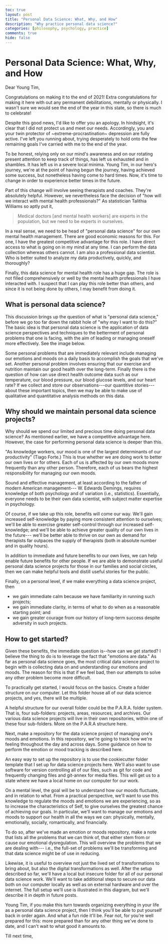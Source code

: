 ```yaml
---
toc: true
layout: post
title: "Personal Data Science: What, Why, and How"
description: "Why practice personal data science?"
categories: [philosophy, psychology, practice]
comments: true
hide: false
---
```


# Personal Data Science: What, Why, and How

Dear Young Tim,

Congratulations on making it to the end of 2021!
Extra congratulations for making it here with out any permanent debilitations,
mentally or physically.
I wasn't sure we would see the end of the year in this state,
so there is much to celebrate!

Despite this good news, I'd like to offer you an apology.
In hindsight, it's clear that I did not protect us and meet our needs.
Accordingly, you and your twin protector of
~extreme-procrastination~ depression are fully active.
I've left you running about,
trying desperately to hold onto the few remaining goals
I've carried with me to the end of the year.

To be honest, relying only on our mind's awareness
and on our rotating present attention to keep track of things,
has left us exhausted and in shambles.
It has left us in a severe local minima.
Young Tim, in our hero's journey,
we're at the point of having begun the journey,
having achieved some success,
but nonetheless having come to hard times.
Now, it's time to change in order to experience better times in the future.

Part of this change will involve seeing therapists and coaches.
They're absolutely helpful.
However, we nevertheless face the decision of
"how will we interact with mental health professionals?"
As statistician Talithia Williams so aptly put it,
> Medical doctors [and mental health workers] are experts in the population,
> but we need to be experts in ourselves.

In a real sense,
we need to be head of "personal data science"
for our own mental health management.
There are good economic reasons for this.
For one, I have the greatest competitive advantage for this role.
I have direct access to what is going on in my mind at any time.
I can perform the data collection whereas others cannot.
I am also a professional data scientist.
Who is better suited to analyze my data productively, quickly, and thoroughly?

Finally, this data science for mental health role has a huge gap.
The role is not filled comprehensively or well
by the mental health professionals I have interacted with.
I suspect that I can play this role better than others,
and since it is not being done by others,
I may benefit from doing it.


## What is personal data science?

This discussion brings up the question of what is "personal data science,"
before we go too far down the rabbit hole of "why may I want to do this?"
The basic idea is that personal data science is
the application of data science perspectives and techniques
to the betterment of personal problems that one is facing,
with the aim of leading or managing oneself more effectively.
See the image below.

Some personal problems that are immediately relevant include
managing our emotions and moods on a daily basis
to accomplish the goals that we've set.
Another personal problem involves
ensuring that our exercise and nutrition
maintain our good health over the long-term.
Finally there is the question of
how can use direct health outcome data such as
our temperature, our blood pressure,
our blood glucose levels, and our heart rate?
If we collect and store our observations---our quantitive stories---
about these important topics,
then we may be able to make use of qualitative and quantitative analysis methods
on this data.


## Why should we maintain personal data science projects?

Why should we spend our limited and precious time doing personal data science?
As mentioned earlier, we have a competitive advantage here.
However, the case for performing personal data science is deeper than this.

"As knowledge workers,
our mood is one of the largest determinants of our productivity" (Tiago Forte.)
This is true whether we are doing work to better our own lives or for others.
Each of us is affected by our own moods more frequently than any other person.
Therefore, each of us bears the highest responsibility
for managing our own moods.

Sound and effective management,
at least according to the father of modern American management---
W. Edwards Demings, requires knowledge of both psychology and of variation
(i.e., statistics).
Essentially, everyone needs to be their own data scientist,
with subject matter expertise in psychology.

Of course, if we take up this role, benefits will come our way.
We'll gain increased self-knowledge
by paying more consistent attention to ourselves;
we'll be able to exercise greater self-control
through our increased self-knowledge;
and we'll be able to achieve greater quality of our own lives in the future---
we'll be better able to thrive on our own
as demand for therapists far outpaces the supply of therapists
(both in absolute number and in quality hours).

In addition to immediate and future benefits to our own lives,
we can help enable future benefits for other people.
If we are able to demonstrate useful personal data science projects
for those in our families and social circles,
then we can make helpful tools and distill useful stories for the public.

Finally, on a personal level,
if we make everything a data science project, then
- we gain immediate calm
  because we have familiarity in running such projects;
- we gain immediate clarity,
  in terms of what to do when as a reasonable starting point; and
- we gain greater courage from our history of long-term success
  despite adversity in such projects.


## How to get started?

Given these benefits, the immediate question is--how can we get started?
I believe the thing to do is to leverage the fact that "emotions are data."
As far as personal data science goes,
the most critical data science project to begin with is
collecting data on and understanding our emotions and moods.
The reason for this is that if we feel bad,
then our attempts to solve any other problem become more difficult.

To practically get started, I would focus on the basics.
Create a folder structure on our computer.
Let this folder house all of our data science projects,
and yes, there will be multiple.

A helpful structure for our overall folder could be the P.A.R.A. folder system.
That is, four sub-folders: projects, areas, resources, and archives.
Our various data science projects will live in their own repositories,
within one of these four sub-folders.
More on the P.A.R.A structure here.

Next, make a repository
for the data science project of managing one's moods and emotions.
In this repository, we're going to
track how we're feeling throughout the day and across days.
Some guidance on how to perform the emotion or mood tracking is described here.

An easy way to set up the repository is to use the cookiecutter folder template
that I set up for data science projects here.
We'll also want to use software for version controlling all of our files,
such as git for code and frequently changing files
and git-annex for media files.
This will get us to a state where we have a local home on our computer for our
work.

On a mental level, the goal will be to understand how our moods fluctuate,
and in relation to what.
From a practical perspective,
we'll want to use this knowledge
to regulate the moods and emotions we are experiencing,
so as to increase the characteristics of Self,
to give ourselves the greatest chance of achieving our goals.
In particular, we'll want to manage our emotions and moods
to support our health in all the ways we can:
physically, mentally, emotionally, socially, romantically, and financially.

To do so,
after we've made an emotion or moods repository,
make a note that lists all the problems that we can think of,
that either stem from or cause our emotional dysregulation.
This will overview the problems that we are dealing with---
i.e., the full-set of problems we'll be transforming
and that data science might be of use in reducing.

Likewise, it is useful to overview not just the lived set of transformations
to bring about, but also the digital transformations as well.
After the setup described so far,
we'll have a local but insecure folder
for all of our personal data science work.
We'll want to take additional steps
to secure our data both on our computer locally
as well as on external hardware and over the internet.
The full setup we'll use is illustrated in this diagram,
but we'll describe it in depth in future posts.

Young Tim,
if you make this turn towards
organizing everything in your life as a personal data science project,
then I think you'll be able to put yourself back in order again.
And what a fun ride it'll be.
Fear not, for you're well prepared for this:
more prepared than for any other thing we've done to date,
and I can't wait to what good it amounts to.

Till next time,
